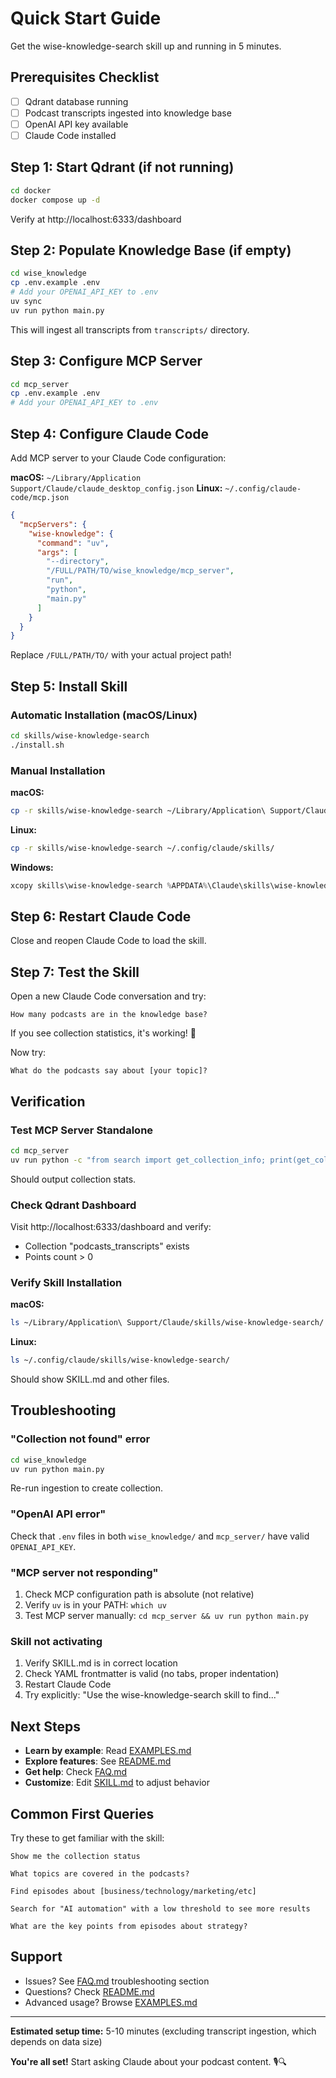 # Quick Start Guide

Get the wise-knowledge-search skill up and running in 5 minutes.

## Prerequisites Checklist

- [ ] Qdrant database running
- [ ] Podcast transcripts ingested into knowledge base
- [ ] OpenAI API key available
- [ ] Claude Code installed

## Step 1: Start Qdrant (if not running)

```bash
cd docker
docker compose up -d
```

Verify at http://localhost:6333/dashboard

## Step 2: Populate Knowledge Base (if empty)

```bash
cd wise_knowledge
cp .env.example .env
# Add your OPENAI_API_KEY to .env
uv sync
uv run python main.py
```

This will ingest all transcripts from `transcripts/` directory.

## Step 3: Configure MCP Server

```bash
cd mcp_server
cp .env.example .env
# Add your OPENAI_API_KEY to .env
```

## Step 4: Configure Claude Code

Add MCP server to your Claude Code configuration:

**macOS:** `~/Library/Application Support/Claude/claude_desktop_config.json`
**Linux:** `~/.config/claude-code/mcp.json`

```json
{
  "mcpServers": {
    "wise-knowledge": {
      "command": "uv",
      "args": [
        "--directory",
        "/FULL/PATH/TO/wise_knowledge/mcp_server",
        "run",
        "python",
        "main.py"
      ]
    }
  }
}
```

Replace `/FULL/PATH/TO/` with your actual project path!

## Step 5: Install Skill

### Automatic Installation (macOS/Linux)

```bash
cd skills/wise-knowledge-search
./install.sh
```

### Manual Installation

**macOS:**
```bash
cp -r skills/wise-knowledge-search ~/Library/Application\ Support/Claude/skills/
```

**Linux:**
```bash
cp -r skills/wise-knowledge-search ~/.config/claude/skills/
```

**Windows:**
```powershell
xcopy skills\wise-knowledge-search %APPDATA%\Claude\skills\wise-knowledge-search\ /E /I
```

## Step 6: Restart Claude Code

Close and reopen Claude Code to load the skill.

## Step 7: Test the Skill

Open a new Claude Code conversation and try:

```
How many podcasts are in the knowledge base?
```

If you see collection statistics, it's working! 🎉

Now try:

```
What do the podcasts say about [your topic]?
```

## Verification

### Test MCP Server Standalone

```bash
cd mcp_server
uv run python -c "from search import get_collection_info; print(get_collection_info())"
```

Should output collection stats.

### Check Qdrant Dashboard

Visit http://localhost:6333/dashboard and verify:
- Collection "podcasts_transcripts" exists
- Points count > 0

### Verify Skill Installation

**macOS:**
```bash
ls ~/Library/Application\ Support/Claude/skills/wise-knowledge-search/
```

**Linux:**
```bash
ls ~/.config/claude/skills/wise-knowledge-search/
```

Should show SKILL.md and other files.

## Troubleshooting

### "Collection not found" error

```bash
cd wise_knowledge
uv run python main.py
```

Re-run ingestion to create collection.

### "OpenAI API error"

Check that `.env` files in both `wise_knowledge/` and `mcp_server/` have valid `OPENAI_API_KEY`.

### "MCP server not responding"

1. Check MCP configuration path is absolute (not relative)
2. Verify `uv` is in your PATH: `which uv`
3. Test MCP server manually: `cd mcp_server && uv run python main.py`

### Skill not activating

1. Verify SKILL.md is in correct location
2. Check YAML frontmatter is valid (no tabs, proper indentation)
3. Restart Claude Code
4. Try explicitly: "Use the wise-knowledge-search skill to find..."

## Next Steps

- **Learn by example**: Read [EXAMPLES.md](EXAMPLES.md)
- **Explore features**: See [README.md](README.md)
- **Get help**: Check [FAQ.md](FAQ.md)
- **Customize**: Edit [SKILL.md](SKILL.md) to adjust behavior

## Common First Queries

Try these to get familiar with the skill:

```
Show me the collection status
```

```
What topics are covered in the podcasts?
```

```
Find episodes about [business/technology/marketing/etc]
```

```
Search for "AI automation" with a low threshold to see more results
```

```
What are the key points from episodes about strategy?
```

## Support

- Issues? See [FAQ.md](FAQ.md) troubleshooting section
- Questions? Check [README.md](README.md)
- Advanced usage? Browse [EXAMPLES.md](EXAMPLES.md)

---

**Estimated setup time:** 5-10 minutes (excluding transcript ingestion, which depends on data size)

**You're all set!** Start asking Claude about your podcast content. 🎙️🔍
